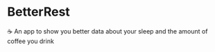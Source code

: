 # BetterRest
☕️ An app to show you better data about your sleep and the amount of coffee you drink 
